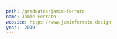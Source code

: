 ```yaml
---
path: /graduates/jamie-ferrato
name: Jamie Ferrato
website: https://www.jamieferrato.design
year: '2019'
---
```

